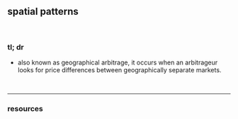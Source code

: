 ## spatial patterns

<br>

### tl; dr

* also known as geographical arbitrage, it occurs when an arbitrageur looks for price differences between geographically separate markets.

<br>

---

### resources
